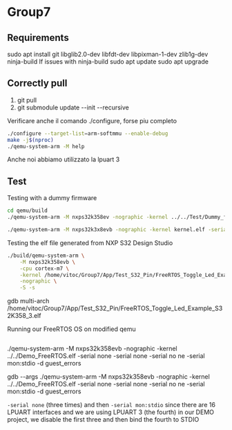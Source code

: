 # Group7
## Requirements
sudo apt install git libglib2.0-dev libfdt-dev libpixman-1-dev zlib1g-dev ninja-build
If issues with ninja-build
sudo apt update
sudo apt upgrade

## Correctly pull

1. git pull
2. git submodule update --init --recursive

Verificare anche il comando ./configure, forse piu completo
```bash
./configure --target-list=arm-softmmu --enable-debug
make -j$(nproc)
./qemu-system-arm -M help
```


Anche noi abbiamo utilizzato la lpuart 3

## Test

Testing with a dummy firmware
```bash
cd qemu/build
./qemu-system-arm -M nxps32k358ev -nographic -kernel ../../Test/Dummy_firmware/dummy.bin -bios none

./qemu-system-arm -M nxps32k3x8evb -nographic -kernel kernel.elf -serial none -serial none -serial none -serial mon:stdio -d guest_errors

```
Testing the elf file generated from NXP S32 Design Studio

```bash
./build/qemu-system-arm \
    -M nxps32k358evb \
    -cpu cortex-m7 \
    -kernel /home/vitoc/Group7/App/Test_S32_Pin/FreeRTOS_Toggle_Led_Example_S32K358_3.elf \
    -nographic \
    -S -s
```

gdb multi-arch /home/vitoc/Group7/App/Test_S32_Pin/FreeRTOS_Toggle_Led_Example_S32K358_3.elf

Running our FreeRTOS OS on modified qemu
```bash

```

./qemu-system-arm -M nxps32k358evb -nographic -kernel ../../Demo_FreeRTOS.elf -serial none -serial none -serial no
ne -serial mon:stdio -d guest_errors

gdb --args ./qemu-system-arm -M nxps32k358evb -nographic -kernel ../../Demo_FreeRTOS.elf -serial none -serial none -serial no
ne -serial mon:stdio -d guest_errors

`-serial none` (three times) and then `-serial mon:stdio` since there are 16 LPUART interfaces and we are using LPUART 3 (the fourth) in our DEMO project, we disable the first three and then bind the fourth to STDIO